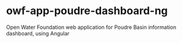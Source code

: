 # owf-app-poudre-dashboard-ng
Open Water Foundation web application for Poudre Basin information dashboard, using Angular
